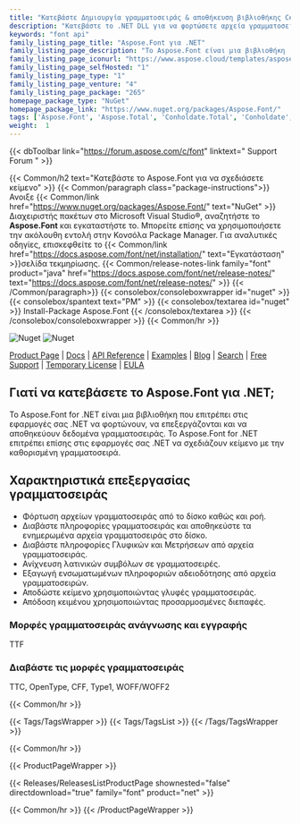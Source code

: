 ```yaml
---
title: "Κατεβάστε Δημιουργία γραμματοσειράς & αποθήκευση βιβλιοθήκης C# | Aspose.Font API"
description: "Κατεβάστε το .NET DLL για να φορτώσετε αρχεία γραμματοσειρών και να εξαγάγετε πληροφορίες γραμματοσειράς όπως Γλυφικά και Μετρικά, να εντοπίσετε σύμβολα, να εξαγάγετε άδεια χρήσης και να αποδώσετε κείμενο χρησιμοποιώντας γλυφές γραμματοσειρών."
keywords: "font api"
family_listing_page_title: "Aspose.Font για .NET"
family_listing_page_description: "Το Aspose.Font είναι μια βιβλιοθήκη .NET για φόρτωση και σχεδίαση γραμματοσειρών. Υποστηρίζει πολλές μορφές γραμματοσειράς όπως TrueType, CFF, OpenType και Type1. Το Font API παρέχει λειτουργικότητα για τη φόρτωση γραμματοσειρών για τη συλλογή πληροφοριών σχετικά με τις δομές δεδομένων του μαζί με υποστηριζόμενα γλυφά."
family_listing_page_iconurl: "https://www.aspose.cloud/templates/aspose/App_Themes/V3/images/font/272x272/aspose_font-for-net.png"
family_listing_page_selfHosted: "1"
family_listing_page_type: "1"
family_listing_page_venture: "4"
family_listing_page_package: "265"
homepage_package_type: "NuGet"
homepage_package_link: "https://www.nuget.org/packages/Aspose.Font/"
tags: ['Aspose.Font', 'Aspose.Total', 'Conholdate.Total', 'Conholdate', 'Windows-Forms', 'WinForms', 'Web-Forms', 'VisualStudio', 'Visual-Studio', 'Component', 'Assembly', 'Library', 'API', 'On-premise-API', 'Microsoft', 'MVC', '.Net-Core', '.Net-Standard', '.NetCore', '.NetStandard', '.NetStandard2.0', 'Standard', 'C#', 'CSharp', 'VB.NET', 'ASP.NET', 'Azure', 'TTF', 'TTC', 'OpenType', 'CFF', 'Type1', 'TrueType', 'PostScript', 'Glyphs', 'Metrics-CFF', 'Render-Text', 'EOT', 'FNTDATA', 'WOFF', 'WOFF2', 'Linux', 'macOS', 'Windows', 'Curve', 'Line', 'Drawing', 'Font-Drawing', 'Font-Encoding']
weight:  1
---
```


{{< dbToolbar link="https://forum.aspose.com/c/font" linktext=" Support Forum " >}}

{{< Common/h2 text="Κατεβάστε το Aspose.Font για να σχεδιάσετε κείμενο"  >}}
{{< Common/paragraph class="package-instructions">}}
Ανοιξε
{{< Common/link href="https://www.nuget.org/packages/Aspose.Font/" text="NuGet"  >}}Διαχειριστής πακέτων στο Microsoft Visual Studio®, αναζητήστε το <b>Aspose.Font</b> και εγκαταστήστε το. Μπορείτε επίσης να χρησιμοποιήσετε την ακόλουθη εντολή στην Κονσόλα Package Manager. Για αναλυτικές οδηγίες, επισκεφθείτε το
{{< Common/link href="https://docs.aspose.com/font/net/installation/" text="Εγκατάσταση"  >}}σελίδα τεκμηρίωσης.
{{< Common/release-notes-link family="font" product="java" href="https://docs.aspose.com/font/net/release-notes/" text="https://docs.aspose.com/font/net/release-notes/"  >}}
{{< /Common/paragraph>}}
{{< consolebox/consoleboxwrapper id="nuget" >}}
       {{< consolebox/spantext text="PM" >}}
       {{< consolebox/textarea id="nuget" >}} Install-Package Aspose.Font {{< /consolebox/textarea >}}
{{< /consolebox/consoleboxwrapper >}}
{{< Common/hr >}}

![Nuget](https://img.shields.io/nuget/v/Aspose.Font) ![Nuget](https://img.shields.io/nuget/dt/Aspose.Font?label=nuget%20downloads)

[Product Page](https://products.aspose.com/font/net/) | [Docs](https://docs.aspose.com/font/net/) | [API Reference](https://reference.aspose.com/font/net/) | [Examples](https://github.com/aspose-font/Aspose.Font-for-.NET/tree/master/Examples) | [Blog](https://blog.aspose.com/category/font/) | [Search](https://search.aspose.com/) | [Free Support](https://forum.aspose.com/c/font) | [Temporary License](https://purchase.aspose.com/temporary-license) | [EULA](https://about.aspose.com/legal/eula/)

## Γιατί να κατεβάσετε το Aspose.Font για .NET;

Το Aspose.Font for .NET είναι μια βιβλιοθήκη που επιτρέπει στις εφαρμογές σας .NET να φορτώνουν, να επεξεργάζονται και να αποθηκεύουν δεδομένα γραμματοσειράς. Το Aspose.Font for .NET επιτρέπει επίσης στις εφαρμογές σας .NET να σχεδιάζουν κείμενο με την καθορισμένη γραμματοσειρά.

## Χαρακτηριστικά επεξεργασίας γραμματοσειράς

- Φόρτωση αρχείων γραμματοσειράς από το δίσκο καθώς και ροή.
- Διαβάστε πληροφορίες γραμματοσειράς και αποθηκεύστε τα ενημερωμένα αρχεία γραμματοσειράς στο δίσκο.
- Διαβάστε πληροφορίες Γλυφικών και Μετρήσεων από αρχεία γραμματοσειράς.
- Ανίχνευση λατινικών συμβόλων σε γραμματοσειρές.
- Εξαγωγή ενσωματωμένων πληροφοριών αδειοδότησης από αρχεία γραμματοσειρών.
- Αποδώστε κείμενο χρησιμοποιώντας γλυφές γραμματοσειράς.
- Απόδοση κειμένου χρησιμοποιώντας προσαρμοσμένες διεπαφές.

### Μορφές γραμματοσειράς ανάγνωσης και εγγραφής

TTF

### Διαβάστε τις μορφές γραμματοσειράς

TTC, OpenType, CFF, Type1, WOFF/WOFF2

{{< Common/hr >}}

{{< Tags/TagsWrapper >}}
 {{< Tags/TagsList >}}
{{< /Tags/TagsWrapper >}}

{{< Common/hr >}}

{{< ProductPageWrapper >}}
<!-- ReleasesListProductPage-->
   {{< Releases/ReleasesListProductPage shownested="false"  directdownload="true" family="font" product="net" >}}
<!-- /ReleasesListProductPage-->
{{< Common/hr >}}
{{< /ProductPageWrapper >}}

